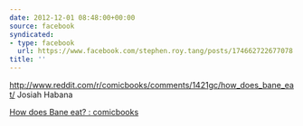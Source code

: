 ```yaml
---
date: 2012-12-01 08:48:00+00:00
source: facebook
syndicated:
- type: facebook
  url: https://www.facebook.com/stephen.roy.tang/posts/174662722677078
title: ''
---
```


http://www.reddit.com/r/comicbooks/comments/1421gc/how_does_bane_eat/ Josiah Habana

[How does Bane eat? : comicbooks](https://www.reddit.com/r/comicbooks/comments/1421gc/how_does_bane_eat/)